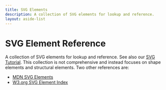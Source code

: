 ```yaml
---
title: SVG Elements
description: A collection of SVG elements for lookup and reference.
layout: aside-list
---
```


# SVG Element Reference

A collection of SVG elements for lookup and reference. See also our [SVG Tutorial](/svg/). This collection is not comprehensive and instead focuses on shape elements and structural elements. Two other references are:

- <a href="https://developer.mozilla.org/en-US/docs/Web/SVG/Element" target="_blank" rel="noreferrer">MDN SVG Elements</a>
- <a href="https://www.w3.org/TR/SVG/eltindex.html" target="_blank" rel="noreferrer">W3.org SVG Element Index</a>
